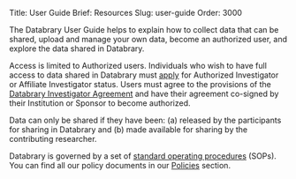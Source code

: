 Title: User Guide
Brief: Resources
Slug: user-guide
Order: 3000

The Databrary User Guide helps to explain how to collect data that can be shared, upload and manage your own data, become an authorized user, and explore the data shared in Databrary.

Access is limited to Authorized users.
Individuals who wish to have full access to data shared in Databrary must [apply](|filename|getting-authorized/getting-authorized.md) for Authorized Investigator or Affiliate Investigator status.
Users must agree to the provisions of  the [Databrary Investigator Agreement](|filename|policies/investigator-agreement.mdi) and have their agreement co-signed by their Institution or Sponsor to become authorized.

Data can only be shared if they have been: (a) released by the participants for sharing in Databrary and (b) made available for sharing by the contributing researcher.


Databrary is governed by a set of [standard operating procedures](|filename|policies/standard-operating-procedures.mdi) (SOPs). You can find all our policy documents in our [Policies](|filename|policies/policies.md) section.
